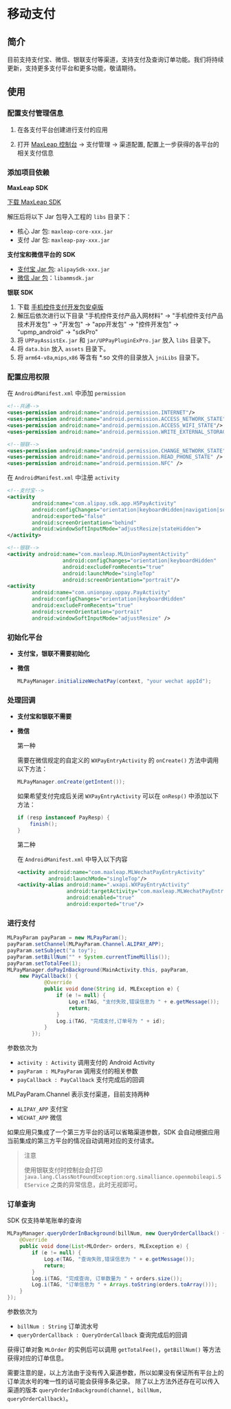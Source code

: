 # 移动支付

## 简介

目前支持支付宝、微信、银联支付等渠道，支持支付及查询订单功能。我们将持续更新，支持更多支付平台和更多功能，敬请期待。

## 使用

### 配置支付管理信息

1. 在各支付平台创建进行支付的应用

2. 打开 [MaxLeap 控制台](https://maxleap.cn) -> 支付管理 -> 渠道配置, 配置上一步获得的各平台的相关支付信息

### 添加项目依赖

**MaxLeap SDK**

<a class="download-sdk" href="https://github.com/MaxLeap/SDK-Android/releases" target="_blank">下载 MaxLeap SDK</a>

解压后将以下 Jar 包导入工程的 `libs` 目录下：

- 核心 Jar 包: `maxleap-core-xxx.jar`
- 支付 Jar 包: `maxleap-pay-xxx.jar`

**支付宝和微信平台的 SDK**

- [支付宝 Jar 包](https://doc.open.alipay.com/doc2/detail?treeId=54&articleId=103419&docType=1): `alipaySdk-xxx.jar`
- [微信 Jar 包](https://pay.weixin.qq.com/wiki/doc/api/app.php?chapter=11_1)：`libammsdk.jar`

**银联 SDK**
1. 下载 [手机控件支付开发包安卓版](https://open.unionpay.com/ajweb/help/file/techFile?productId=3)
2. 解压后依次进行以下目录 "手机控件支付产品入网材料" -> "手机控件支付产品技术开发包" -> "开发包" -> "app开发包" -> "控件开发包" -> "upmp_android" -> "sdkPro"
3. 将 `UPPayAssistEx.jar` 和 `jar/UPPayPluginExPro.jar` 放入 `libs` 目录下。
4. 将 `data.bin` 放入 `assets` 目录下。
5. 将 `arm64-v8a`,`mips`,`x86` 等含有 *.so 文件的目录放入 `jniLibs` 目录下。


### 配置应用权限

在 `AndroidManifest.xml` 中添加 `permission`

```xml
<!--共通-->
<uses-permission android:name="android.permission.INTERNET"/>
<uses-permission android:name="android.permission.ACCESS_NETWORK_STATE"/>
<uses-permission android:name="android.permission.ACCESS_WIFI_STATE"/>
<uses-permission android:name="android.permission.WRITE_EXTERNAL_STORAGE"/>

<!--银联-->
<uses-permission android:name="android.permission.CHANGE_NETWORK_STATE" />
<uses-permission android:name="android.permission.READ_PHONE_STATE" />
<uses-permission android:name="android.permission.NFC" />
```

在 `AndroidManifest.xml` 中注册 `activity`

```xml
<!--支付宝-->
<activity
        android:name="com.alipay.sdk.app.H5PayActivity"
        android:configChanges="orientation|keyboardHidden|navigation|screenSize"
        android:exported="false"
        android:screenOrientation="behind"
        android:windowSoftInputMode="adjustResize|stateHidden">
</activity>

<!--银联-->
<activity android:name="com.maxleap.MLUnionPaymentActivity"
                  android:configChanges="orientation|keyboardHidden"
                  android:excludeFromRecents="true"
                  android:launchMode="singleTop"
                  android:screenOrientation="portrait"/>
<activity
        android:name="com.unionpay.uppay.PayActivity"
        android:configChanges="orientation|keyboardHidden"
        android:excludeFromRecents="true"
        android:screenOrientation="portrait"
        android:windowSoftInputMode="adjustResize" />
```

### 初始化平台

- **支付宝，银联不需要初始化**

- **微信**

    ```java
    MLPayManager.initializeWechatPay(context, "your wechat appId");
    ```

### 处理回调

- **支付宝和银联不需要**

- **微信**

    第一种

    需要在微信规定的自定义的 `WXPayEntryActivity` 的 `onCreate()` 方法中调用以下方法：

    ```java
    MLPayManager.onCreate(getIntent());
    ```

    如果希望支付完成后关闭 `WXPayEntryActivity` 可以在 `onResp()` 中添加以下方法：

    ```java
    if (resp instanceof PayResp) {
        finish();
    }
    ```

    第二种

    在 `AndroidManifest.xml` 中导入以下内容

    ```xml
    <activity android:name="com.maxleap.MLWechatPayEntryActivity"
              android:launchMode="singleTop"/>
    <activity-alias android:name=".wxapi.WXPayEntryActivity"
                    android:targetActivity="com.maxleap.MLWechatPayEntryActivity"
                    android:enabled="true"
                    android:exported="true"/>
    ```

### 进行支付

```java
MLPayParam payParam = new MLPayParam();
payParam.setChannel(MLPayParam.Channel.ALIPAY_APP);
payParam.setSubject("a toy");
payParam.setBillNum("" + System.currentTimeMillis());
payParam.setTotalFee(1);
MLPayManager.doPayInBackground(MainActivity.this, payParam,
	new PayCallback() {
            @Override
            public void done(String id, MLException e) {
                if (e != null) {
                    Log.e(TAG, "支付失败,错误信息为 " + e.getMessage());
                    return;
                }
                Log.i(TAG, "完成支付,订单号为 " + id);
            }
        });
```

参数依次为

- `activity : Activity` 调用支付的 Android Activity
- `payParam : MLPayParam` 调用支付的相关参数
- `payCallback : PayCallback` 支付完成后的回调

MLPayParam.Channel 表示支付渠道，目前支持两种

- `ALIPAY_APP` 支付宝
- `WECHAT_APP` 微信

如果应用只集成了一个第三方平台的话可以省略渠道参数，SDK 会自动根据应用当前集成的第三方平台的情况自动调用对应的支付请求。

>注意
>
>使用银联支付时控制台会打印 `java.lang.ClassNotFoundException:org.simalliance.openmobileapi.SEService` 之类的异常信息，此时无视即可。

### 订单查询

SDK 仅支持单笔账单的查询

```java
MLPayManager.queryOrderInBackground(billNum, new QueryOrderCallback() {
    @Override
    public void done(List<MLOrder> orders, MLException e) {
        if (e != null) {
            Log.e(TAG, "查询失败,错误信息为 " + e.getMessage());
            return;
        }
        Log.i(TAG, "完成查询, 订单数量为 " + orders.size());
        Log.i(TAG, "订单信息为 " + Arrays.toString(orders.toArray()));
    }
});
```

参数依次为

- `billNum : String` 订单流水号
- `queryOrderCallback : QueryOrderCallback` 查询完成后的回调

获得订单对象 `MLOrder` 的实例后可以调用 `getTotalFee()`，`getBillNum()` 等方法获得对应的订单信息。

需要注意的是，以上方法由于没有传入渠道参数，所以如果没有保证所有平台上的订单流水号的唯一性的话可能会获得多条记录。
除了以上方法外还存在可以传入渠道的版本 `queryOrderInBackground(channel, billNum, queryOrderCallback)`。
